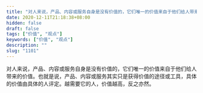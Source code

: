 ```yaml
---
title: "对人来说，产品、内容或服务自身是没有价值的，它们唯一的价值来自于他们给人带来的价值。"
date: 2020-12-11T21:18:38+08:00
hidden: false
draft: false
tags: ["价值", "观点"]
keywords: ["价值", "观点"]
description: ""
slug: "1101"
---
```


对人来说，产品、内容或服务自身是没有价值的，它们唯一的价值来自于他们给人带来的价值。也就是说，产品、内容或服务其实只是获得价值的途径或工具，具体的价值由具体的人评定。越需要它的人，价值越高，反之亦然。